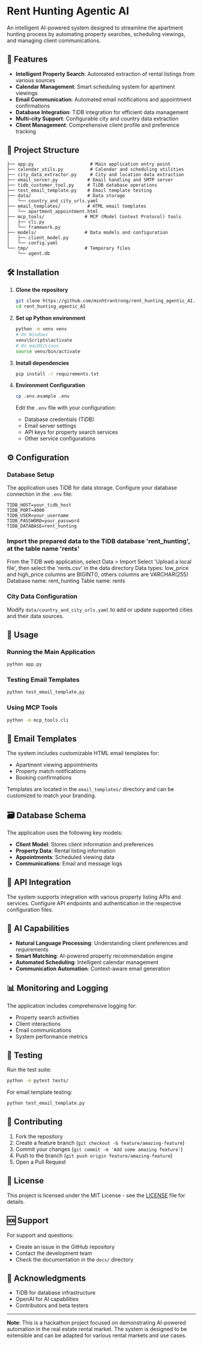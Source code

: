 # Rent Hunting Agentic AI

An intelligent AI-powered system designed to streamline the apartment hunting process by automating property searches, scheduling viewings, and managing client communications.

## 🚀 Features

- **Intelligent Property Search**: Automated extraction of rental listings from various sources
- **Calendar Management**: Smart scheduling system for apartment viewings
- **Email Communication**: Automated email notifications and appointment confirmations
- **Database Integration**: TiDB integration for efficient data management
- **Multi-city Support**: Configurable city and country data extraction
- **Client Management**: Comprehensive client profile and preference tracking

## 📁 Project Structure

```
├── app.py                     # Main application entry point
├── calendar_utils.py          # Calendar and scheduling utilities
├── city_data_extractor.py     # City and location data extraction
├── email_server.py           # Email handling and SMTP server
├── tidb_customer_tool.py     # TiDB database operations
├── test_email_template.py    # Email template testing
├── data/                     # Data storage
│   └── country_and_city_urls.yaml
├── email_templates/          # HTML email templates
│   └── apartment_appointment.html
├── mcp_tools/               # MCP (Model Context Protocol) tools
│   ├── cli.py
│   └── framework.py
├── models/                  # Data models and configuration
│   ├── client_model.py
│   └── config.yaml
└── tmp/                     # Temporary files
    └── agent.db
```

## 🛠️ Installation

1. **Clone the repository**
   ```bash
   git clone https://github.com/minhtrantrong/rent_hunting_agentic_AI.git
   cd rent_hunting_agentic_AI
   ```

2. **Set up Python environment**
   ```bash
   python -m venv venv
   # On Windows
   venv\Scripts\activate
   # On macOS/Linux
   source venv/bin/activate
   ```

3. **Install dependencies**
   ```bash
   pip install -r requirements.txt
   ```

4. **Environment Configuration**
   ```bash
   cp .env.example .env
   ```
   Edit the `.env` file with your configuration:
   - Database credentials (TiDB)
   - Email server settings
   - API keys for property search services
   - Other service configurations

## ⚙️ Configuration

### Database Setup
The application uses TiDB for data storage. Configure your database connection in the `.env` file:

```env
TIDB_HOST=your_tidb_host
TIDB_PORT=4000
TIDB_USER=your_username
TIDB_PASSWORD=your_password
TIDB_DATABASE=rent_hunting
```
### Import the prepared data to the TiDB database 'rent_hunting', at the table name 'rents'
From the TiDB web application, select Data > Import 
Select 'Upload a local file', then select the 'rents.csv' in the data directory
Data types: low_price and high_price columns are BIGINT(), others columns are VARCHAR(255)
Database name: rent_hunting
Table name: rents

### City Data Configuration
Modify `data/country_and_city_urls.yaml` to add or update supported cities and their data sources.

## 🚀 Usage

### Running the Main Application
```bash
python app.py
```

### Testing Email Templates
```bash
python test_email_template.py
```

### Using MCP Tools
```bash
python -m mcp_tools.cli
```

## 📧 Email Templates

The system includes customizable HTML email templates for:
- Apartment viewing appointments
- Property match notifications
- Booking confirmations

Templates are located in the `email_templates/` directory and can be customized to match your branding.

## 🗃️ Database Schema

The application uses the following key models:
- **Client Model**: Stores client information and preferences
- **Property Data**: Rental listing information
- **Appointments**: Scheduled viewing data
- **Communications**: Email and message logs

## 🔧 API Integration

The system supports integration with various property listing APIs and services. Configure API endpoints and authentication in the respective configuration files.

## 🤖 AI Capabilities

- **Natural Language Processing**: Understanding client preferences and requirements
- **Smart Matching**: AI-powered property recommendation engine
- **Automated Scheduling**: Intelligent calendar management
- **Communication Automation**: Context-aware email generation

## 📊 Monitoring and Logging

The application includes comprehensive logging for:
- Property search activities
- Client interactions
- Email communications
- System performance metrics

## 🧪 Testing

Run the test suite:
```bash
python -m pytest tests/
```

For email template testing:
```bash
python test_email_template.py
```

## 🤝 Contributing

1. Fork the repository
2. Create a feature branch (`git checkout -b feature/amazing-feature`)
3. Commit your changes (`git commit -m 'Add some amazing feature'`)
4. Push to the branch (`git push origin feature/amazing-feature`)
5. Open a Pull Request

## 📝 License

This project is licensed under the MIT License - see the [LICENSE](LICENSE) file for details.

## 🆘 Support

For support and questions:
- Create an issue in the GitHub repository
- Contact the development team
- Check the documentation in the `docs/` directory

## 🙏 Acknowledgments

- TiDB for database infrastructure
- OpenAI for AI capabilities
- Contributors and beta testers

---

**Note**: This is a hackathon project focused on demonstrating AI-powered automation in the real estate rental market. The system is designed to be extensible and can be adapted for various rental markets and use cases.